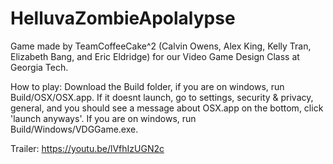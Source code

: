 # HelluvaZombieApolalypse
Game made by TeamCoffeeCake^2 (Calvin Owens, Alex King, Kelly Tran, Elizabeth Bang, and Eric Eldridge) for our Video Game Design Class at Georgia Tech.


How to play:
Download the Build folder, if you are on windows, run Build/OSX/OSX.app. If it doesnt launch, go to settings, security & privacy, general, and you should see a message about OSX.app on the bottom, click 'launch anyways'. If you are on windows, run Build/Windows/VDGGame.exe. 

Trailer: 
https://youtu.be/lVfhIzUGN2c
